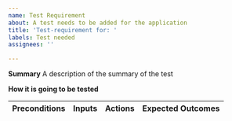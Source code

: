 ```yaml
---
name: Test Requirement
about: A test needs to be added for the application
title: 'Test-requirement for: '
labels: Test needed
assignees: ''

---
```


**Summary**
A description of the summary of the test

**How it is going to be tested**

| Preconditions | Inputs | Actions | Expected Outcomes |
| --------------- | ------- | -------- | ---------------------- |
